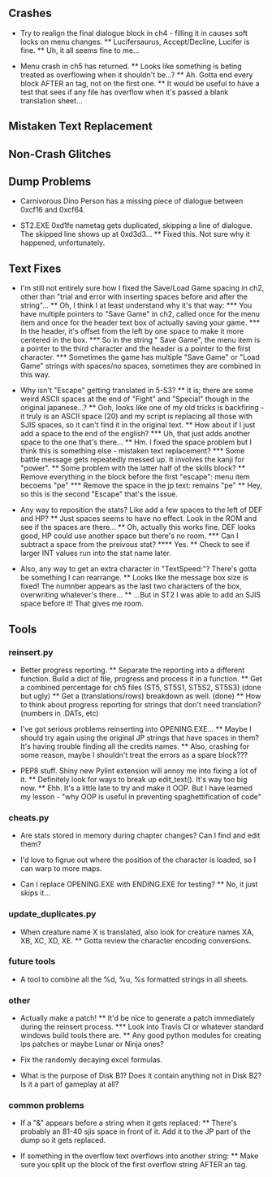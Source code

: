 ## Crashes
* Try to realign the final dialogue block in ch4 - filling it in causes soft locks on menu changes.
** Lucifersaurus, Accept/Decline, Lucifer is fine.
** Uh, it all seems fine to me...

* Menu crash in ch5 has returned.
** Looks like something is beting treated as overflowing when it shouldn't be...?
** Ah. Gotta end every block AFTER an <END> tag, not on the first one.
** It would be useful to have a test that sees if any file has overflow when it's passed a blank translation sheet...

## Mistaken Text Replacement

## Non-Crash Glitches

## Dump Problems
* Carnivorous Dino Person has a missing piece of dialogue between 0xcf16 and 0xcf64.

* ST2.EXE 0xd1fe nametag gets duplicated, skipping a line of dialogue. The skipped line shows up at 0xd3d3...
** Fixed this. Not sure why it happened, unfortunately.

## Text Fixes
* I'm still not entirely sure how I fixed the Save/Load Game spacing in ch2, other than "trial and error with inserting spaces before and after the string"...
** Oh, I think I at least understand why it's that way:
*** You have multiple pointers to "Save Game" in ch2, called once for the menu item and once for the header text box of actually saving your game.
*** In the header, it's offset from the left by one space to make it more centered in the box.
*** So in the string "  Save Game", the menu item is a pointer to the third character and the header is a pointer to the first character.
*** Sometimes the game has multiple "Save Game" or "Load Game" strings with spaces/no spaces, sometimes they are combined in this way.

* Why isn't "Escape" getting translated in 5-S3?
** It is; there are some weird ASCII spaces at the end of "Fight" and "Special" though in the original japanese...?
** Ooh, looks like one of my old tricks is backfiring - it truly is an ASCII space (20) and my script is replacing all those with SJIS spaces, so it can't find it in the original text.
** How about if I just add a space to the end of the english?
*** Uh, that just adds another space to the one that's there...
** Hm. I fixed the space problem but I think this is something else - mistaken text replacement?
*** Some battle message gets repeatedly messed up. It involves the kanji for "power".
** Some problem with the latter half of the skills block?
** Remove everything in the block before the first "escape": menu item becoems "pe"
*** Remove the space in the jp text: remains "pe"
** Hey, so this is the second "Escape" that's the issue.

* Any way to reposition the stats? Like add a few spaces to the left of DEF and HP?
** Just spaces seems to have no effect. Look in the ROM and see if the spaces are there...
** Oh, actually this works fine. DEF looks good, HP could use another space but there's no room.
*** Can I subtract a space from the preivous stat?
**** Yes.
** Check to see if larger INT values run into the stat name later.

* Also, any way to get an extra character in "TextSpeed:"? There's gotta be something I can rearrange.
** Looks like the message box size is fixed! The numnber appears as the last two characters of the box, overwriting whatever's there...
** ...But in ST2 I was able to add an SJIS space before it! That gives me room.

## Tools

### reinsert.py
* Better progress reporting.
** Separate the reporting into a different function. Build a dict of file, progress and process it in a function.
** Get a combined percentage for ch5 files (ST5, ST5S1, ST5S2, ST5S3) (done but ugly)
** Get a (translations/rows) breakdown as well. (done)
** How to think about progress reporting for strings that don't need translation? (numbers in .DATs, etc)

* I've got serious problems reinserting into OPENING.EXE...
** Maybe I should try again using the original JP strings that have spaces in them? It's having trouble finding all the credits names.
** Also, crashing for some reason, maybe I shouldn't treat the errors as a spare block???

* PEP8 stuff. Shiny new Pylint extension will annoy me into fixing a lot of it.
** Definitely look for ways to break up edit_text(). It's way too big now.
** Ehh. It's a little late to try and make it OOP. But I have learned my lesson - "why OOP is useful in preventing spaghettification of code"

### cheats.py
* Are stats stored in memory during chapter changes? Can I find and edit them?

* I'd love to figrue out where the position of the character is loaded, so I can warp to more maps.

* Can I replace OPENING.EXE with ENDING.EXE for testing?
** No, it just skips it...

### update_duplicates.py
* When creature name X is translated, also look for creature names XA, XB, XC, XD, XE.
** Gotta review the character encoding conversions.

### future tools
* A tool to combine all the %d, %u, %s formatted strings in all sheets.

### other
* Actually make a patch!
** It'd be nice to generate a patch immediately during the reinsert process.
*** Look into Travis CI or whatever standard windows build tools there are.
** Any good python modules for creating ips patches or maybe Lunar or Ninja ones?

* Fix the randomly decaying excel formulas.
* What is the purpose of Disk B1? Does it contain anything not in Disk B2? Is it a part of gameplay at all?

### common problems
* If a "&" appears before a string when it gets replaced:
** There's probably an 81-40 sjis space in front of it. Add it to the JP part of the dump so it gets replaced.

* If something in the overflow text overflows into another string:
** Make sure you split up the block of the first overflow string AFTER an <END> tag.